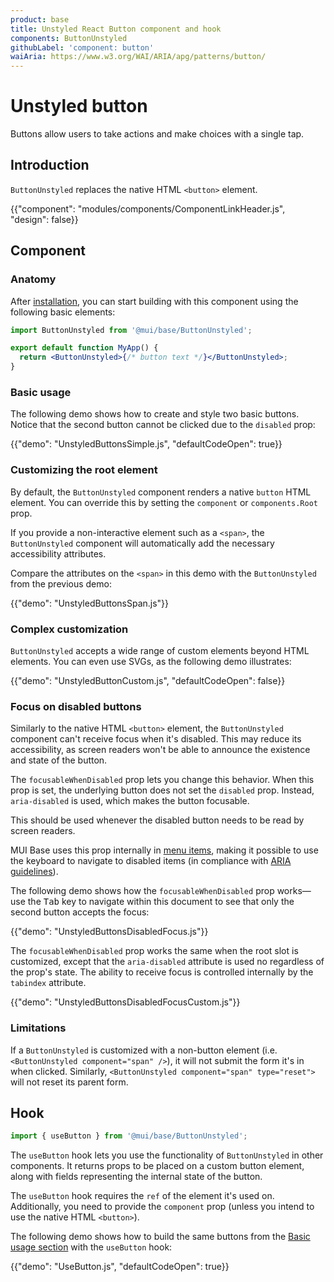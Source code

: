 ```yaml
---
product: base
title: Unstyled React Button component and hook
components: ButtonUnstyled
githubLabel: 'component: button'
waiAria: https://www.w3.org/WAI/ARIA/apg/patterns/button/
---
```


# Unstyled button

<p class="description">Buttons allow users to take actions and make choices with a single tap.</p>

## Introduction

`ButtonUnstyled` replaces the native HTML `<button>` element.

{{"component": "modules/components/ComponentLinkHeader.js", "design": false}}

## Component

### Anatomy

After [installation](/base/getting-started/installation/), you can start building with this component using the following basic elements:

```jsx
import ButtonUnstyled from '@mui/base/ButtonUnstyled';

export default function MyApp() {
  return <ButtonUnstyled>{/* button text */}</ButtonUnstyled>;
}
```

### Basic usage

The following demo shows how to create and style two basic buttons.
Notice that the second button cannot be clicked due to the `disabled` prop:

{{"demo": "UnstyledButtonsSimple.js", "defaultCodeOpen": true}}

### Customizing the root element

By default, the `ButtonUnstyled` component renders a native `button` HTML element.
You can override this by setting the `component` or `components.Root` prop.

If you provide a non-interactive element such as a `<span>`, the `ButtonUnstyled` component will automatically add the necessary accessibility attributes.

Compare the attributes on the `<span>` in this demo with the `ButtonUnstyled` from the previous demo:

{{"demo": "UnstyledButtonsSpan.js"}}

### Complex customization

`ButtonUnstyled` accepts a wide range of custom elements beyond HTML elements.
You can even use SVGs, as the following demo illustrates:

{{"demo": "UnstyledButtonCustom.js", "defaultCodeOpen": false}}

### Focus on disabled buttons

Similarly to the native HTML `<button>` element, the `ButtonUnstyled` component can't receive focus when it's disabled.
This may reduce its accessibility, as screen readers won't be able to announce the existence and state of the button.

The `focusableWhenDisabled` prop lets you change this behavior.
When this prop is set, the underlying button does not set the `disabled` prop.
Instead, `aria-disabled` is used, which makes the button focusable.

This should be used whenever the disabled button needs to be read by screen readers.

MUI Base uses this prop internally in [menu items](/base/react-menu/), making it possible to use the keyboard to navigate to disabled items (in compliance with [ARIA guidelines](https://www.w3.org/TR/wai-aria-practices-1.2/#h-note-17)).

The following demo shows how the `focusableWhenDisabled` prop works—use the <kbd class="key">Tab</kbd> key to navigate within this document to see that only the second button accepts the focus:

{{"demo": "UnstyledButtonsDisabledFocus.js"}}

The `focusableWhenDisabled` prop works the same when the root slot is customized, except that the `aria-disabled` attribute is used no regardless of the prop's state.
The ability to receive focus is controlled internally by the `tabindex` attribute.

{{"demo": "UnstyledButtonsDisabledFocusCustom.js"}}

### Limitations

If a `ButtonUnstyled` is customized with a non-button element (i.e. `<ButtonUnstyled component="span" />`), it will not submit the form it's in when clicked.
Similarly, `<ButtonUnstyled component="span" type="reset">` will not reset its parent form.

## Hook

```js
import { useButton } from '@mui/base/ButtonUnstyled';
```

The `useButton` hook lets you use the functionality of `ButtonUnstyled` in other components.
It returns props to be placed on a custom button element, along with fields representing the internal state of the button.

The `useButton` hook requires the `ref` of the element it's used on.
Additionally, you need to provide the `component` prop (unless you intend to use the native HTML `<button>`).

The following demo shows how to build the same buttons from the [Basic usage section](#basic-usage) with the `useButton` hook:

{{"demo": "UseButton.js", "defaultCodeOpen": true}}

